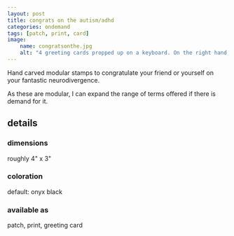 ```yaml
---
layout: post
title: congrats on the autism/adhd
categories: ondemand
tags: [patch, print, card]
image: 
    name: congratsonthe.jpg
    alt: "4 greeting cards propped up on a keyboard. On the right hand side, two cards read 'Congrats on the Autism'; one in rainbow ink and one in black ink with a glittery gold shadow. On the left, two cards read 'Congrats on the ADHD'; one in red and one in black, both with glittery pink shadows."
---
```


Hand carved modular stamps to congratulate your friend or yourself on your fantastic neurodivergence.

As these are modular, I can expand the range of terms offered if there is demand for it.

## details

### dimensions

roughly 4" x 3"

### coloration

default: onyx black

### available as

patch, print, greeting card
